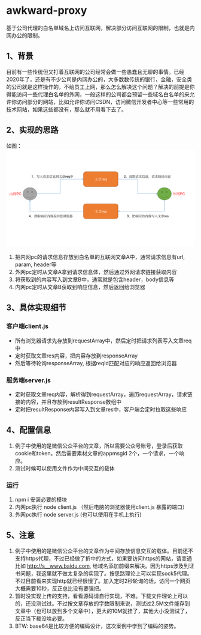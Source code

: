 # awkward-proxy
  基于公司代理的白名单域名上访问互联网，解决部分访问互联网的限制，也就是内网办公的限制。

## 1、背景
  目前有一些传统但又打着互联网的公司经常会做一些愚蠢且无聊的事情。已经2020年了，还是有不少公司是内网办公的，大多数数传统的银行，金融，安全类的公司就是这样操作的，不给员工上网，那么怎么解决这个问题？解决的前提是你得能访问一些代理白名单的外网，一般这样的公司都会预留一些域名白名单的来允许你访问部分的网站，比如允许你访问CSDN，访问微信开发者中心等一些常用的技术网站，如果这些都没有，那么就不用看下去了。

## 2、实现的思路
如图：
 ![image](https://github.com/traceless/awkward-proxy/blob/master/WX20200514.png)

1. 把内网pc的请求信息存放到白名单的互联网文章A中，通常请求信息有url, param, header等
2. 外网pc定时从文章A拿到请求信息体，然后通过外网请求链接获取内容
3. 将获取到的内容写入到文章B中，通常就是包含header，body信息等
4. 内网pc定时从文章B获取到响应信息，然后返回给浏览器

## 3、具体实现细节

### 客户端client.js
- 所有浏览器请求先存放到requestArray中，然后定时把请求列表写入文章req中
- 定时获取文章res内容，把内容存放到responseArray
- 然后等待轮询responseArray, 根据reqId匹配对应的响应返回给浏览器

### 服务端server.js
- 定时获取文章req内容，解析得到requestArray，遍历requestArray，请求链接的内容，并且存放到resultResponse数组中
- 定时把resultResponse内容写入到文章res中，客户端会定时拉取这些响应

## 4、配置信息
1. 例子中使用的是微信公众平台的文章，所以需要公众号账号，登录后获取cookie和token，然后需要素材文章的appmsgid 2个，一个请求，一个响应。
2. 测试时候可以使用文件作为中间交互的载体

### 运行
1. npm i 安装必要的模块
2. 内网pc执行 node client.js （然后电脑的浏览器使用client.js 暴露的端口）
3. 外网pc执行 node server.js (也可以使用在手机上执行)

## 5、注意
1. 例子中使用的是微信公众平台的文章作为中间存放信息交互的载体。目前还不支持https代理，不过已经做了折中的方式，如果要访问https的网站，请变通比如 http://s__www.baidu.com, 给域名添加前缀来解决。因为https涉及到证书问题，我这里就不做太复杂的实现了。按思路理论上可以实现sock5代理。不过目前看来实现http就已经很慢了。加入定时2秒轮询的话，访问一个网页大概需要10秒，反正总比没有要强把。
2. 暂时没实现上传的支持，看看源码请自行实现，不难。下载文件理论上可以的，还没测试过。不过按文章存放的字数限制来说，测试过2.5M文件能存到文章中（也可以放到多个文章中），更大的10M就挂了，其他大小没测试了，反正当下载没啥必要。
3. BTW: base64是比较方便的编码设计，这次案例中学到了编码的姿势。
